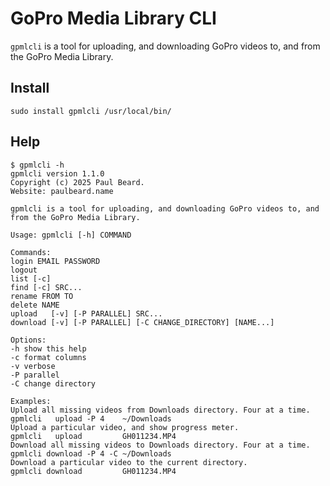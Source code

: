 # GoPro Media Library CLI

`gpmlcli` is a tool for uploading, and downloading GoPro videos to, and from the GoPro Media Library.

## Install

    sudo install gpmlcli /usr/local/bin/

## Help

    $ gpmlcli -h
    gpmlcli version 1.1.0
    Copyright (c) 2025 Paul Beard.
    Website: paulbeard.name

    gpmlcli is a tool for uploading, and downloading GoPro videos to, and from the GoPro Media Library.

    Usage: gpmlcli [-h] COMMAND

    Commands:
    login EMAIL PASSWORD
    logout
    list [-c]
    find [-c] SRC...
    rename FROM TO
    delete NAME
    upload   [-v] [-P PARALLEL] SRC...
    download [-v] [-P PARALLEL] [-C CHANGE_DIRECTORY] [NAME...]

    Options:
    -h show this help
    -c format columns
    -v verbose
    -P parallel
    -C change directory

    Examples:
    Upload all missing videos from Downloads directory. Four at a time.
    gpmlcli   upload -P 4    ~/Downloads
    Upload a particular video, and show progress meter.
    gpmlcli   upload         GH011234.MP4
    Download all missing videos to Downloads directory. Four at a time.
    gpmlcli download -P 4 -C ~/Downloads
    Download a particular video to the current directory.
    gpmlcli download         GH011234.MP4
